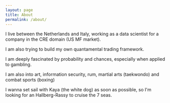 ```yaml
---
layout: page
title: About
permalink: /about/
---
```


I live between the Netherlands and Italy, working as a data scientist for a company in the CRE domain (US MF market).

I am also trying to build my own quantamental trading framework.

I am deeply fascinated by probability and chances, especially when applied to gambling.

I am also into art, information security, rum, martial arts (taekwondo) and combat sports (boxing)

I wanna set sail with Kaya (the white dog) as soon as possible, so I'm looking for an Hallberg-Rassy to cruise the 7 seas.
